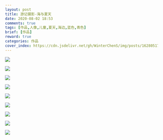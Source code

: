 ```yaml
---
layout: post
title: 游记摄影-海与夏天
date: 2020-08-02 18:53
comments: true
tags: [作品,人像,儿童,夏天,海边,蓝色,青色]
brief: [作品]
reward: true
categories: 作品
cover_index: https://cdn.jsdelivr.net/gh/WinterChenS/img/posts/1628051791010024.jpg
---
```



![](https://cdn.jsdelivr.net/gh/WinterChenS/img/posts/1628051803370505.jpg)

![](https://cdn.jsdelivr.net/gh/WinterChenS/img/posts/1628051804121830.jpg)

![](https://cdn.jsdelivr.net/gh/WinterChenS/img/posts/1628051804942187.jpg)

![](https://cdn.jsdelivr.net/gh/WinterChenS/img/posts/1628051815575210.jpg)

![](https://cdn.jsdelivr.net/gh/WinterChenS/img/posts/1628051816440788.jpg)

![](https://cdn.jsdelivr.net/gh/WinterChenS/img/posts/1628051827815431.jpg)

![](https://cdn.jsdelivr.net/gh/WinterChenS/img/posts/1628051838092582.jpg)

![](https://cdn.jsdelivr.net/gh/WinterChenS/img/posts/1628051850712967.jpg)

![](https://cdn.jsdelivr.net/gh/WinterChenS/img/posts/1628051852402163.jpg)


